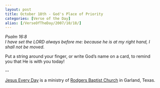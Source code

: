 ```yaml
---
layout: post
title: October 18th - God's Place of Priority
categories: [Verse of the Day]
alias: [/VerseOfTheDay/2007/10/18/]
---
```


_Psalm 16:8  
I have set the LORD always before me: because he is at my right
hand, I shall not be moved._

Put a string around your finger, or write God&rsquo;s name on a
card, to remind you that He is with you today!

 --

<a href=http://jesuseveryday.net>Jesus Every Day</a> is a ministry of <a href=http://rodgersbaptist.net>Rodgers Baptist Church</a> in Garland, Texas.
